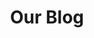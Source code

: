 ---
layout: blog
permalink: /blog/
title: Our Blog
headline: Our Blog
copy: A selection of success stories of Softcom's impact on people
featured_image: /uploads/pages/labs.jpg
image_description: Softcom Blog
---